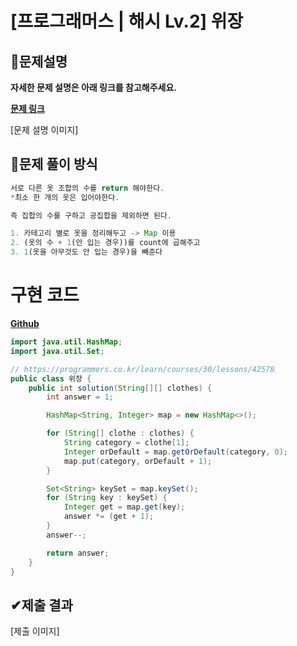 # **[프로그래머스 | 해시 Lv.2] 위장**

## **📖문제설명**

**자세한 문제 설명은 아래 링크를 참고해주세요.**

**[문제 링크](https://programmers.co.kr/learn/courses/30/lessons/42578)**

[문제 설명 이미지]

## **🤔문제 풀이 방식**


``` js
서로 다른 옷 조합의 수를 return 해야한다.
*최소 한 개의 옷은 입어야한다.

즉 집합의 수를 구하고 공집합을 제외하면 된다.

1. 카테고리 별로 옷을 정리해두고 -> Map 이용
2. (옷의 수 + 1(안 입는 경우))를 count에 곱해주고
3. 1(옷을 아무것도 안 입는 경우)을 빼준다
```

# 구현 코드

**[Github](https://github.com/mokhs00/CodingTest/blob/master/src/main/java/Programmers/%EC%9C%84%EC%9E%A5.java)**

``` java 
import java.util.HashMap;
import java.util.Set;

// https://programmers.co.kr/learn/courses/30/lessons/42578
public class 위장 {    
    public int solution(String[][] clothes) {
        int answer = 1;

        HashMap<String, Integer> map = new HashMap<>();

        for (String[] clothe : clothes) {
            String category = clothe[1];
            Integer orDefault = map.getOrDefault(category, 0);
            map.put(category, orDefault + 1);
        }

        Set<String> keySet = map.keySet();
        for (String key : keySet) {
            Integer get = map.get(key);
            answer *= (get + 1);
        }
        answer--;

        return answer;
    }
}

```
## **✔제출 결과**

[제출 이미지]